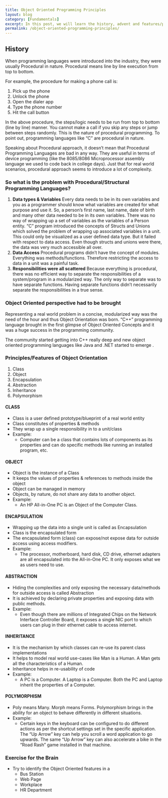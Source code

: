 ```yaml
---
title: Object Oriented Programming Principles
layout: blog
category: [Fundamentals]
excerpt: In this post, we will learn the history, advent and features/principles of Object Oriented Programming Principles (OOPS). As an aspiring developer/senior developer/architect, you need to very well understand these principles and apply it to real world problems.
permalink: /object-oriented-programming-principles/
---
```


## History

When programming languages were introduced into the industry, they were usually Procedural in nature. Procedural means line by line execution from top to bottom.

For example, the procedure for making a phone call is:

1. Pick up the phone
2. Unlock the phone
3. Open the dialer app
4. Type the phone number
5. Hit the call button

In the above procedure, the steps/logic needs to be run from top to bottom (line by line) manner. You cannot make a call if you skip any steps or jump between steps randomly. This is the nature of procedural programming. To point out, programming languages like “C” are procedural in nature.

Speaking about Procedural approach, it doesn’t mean that Procedural Programming Languages are bad in any way. They are useful in terms of device programming (like the 8085/8086 Microprocessor assembly language we used to code back in college days). Just that for real world scenarios, procedural approach seems to introduce a lot of complexity.

### So what is the problem with Procedural/Structural Programming Languages?

1. **Data types & Variables**
   Every data needs to be in its own variables and you as a programmer should know what variables are created for what purpose and use it. So, a person’s first name, last name, date of birth and many other data needed to be in its own variables. There was no way of wrapping up a set of variables as the variables of a Person entity. “C” program introduced the concepts of Structs and Unions which solved the problem of wrapping up associated variables in a unit. This could only be visualized as a user defined data type. But it failed with respect to data access. Even though structs and unions were there, the data was very much accessible all over.
2. **Data Access**
   Procedural programs didn’t have the concept of modules. Everything was methods/functions. Therefore restricting the access to data in a unit was a painful task.
3. **Responsibilities were all scattered**
   Because everything is procedural, there was no efficient way to separate the responsibilities of a system/program in a modularized way. The only way to separate was to have separate functions. Having separate functions didn’t necessarily separate the responsibilities in a true sense.

### Object Oriented perspective had to be brought

Representing a real world problem in a concise, modularized way was the need of the hour and thus Object Orientation was born. “C++” programming language brought in the first glimpse of Object Oriented Concepts and it was a huge success in the programming community.

The community started getting into C++ really deep and new object oriented programming languages like Java and .NET started to emerge .

### Principles/Features of Object Orientation

1. Class
2. Object
3. Encapsulation
4. Abstraction
5. Inheritance
6. Polymorphism

#### CLASS

- Class is a user defined prototype/blueprint of a real world entity
- Class constitutes of properties & methods
- They wrap up a single responsibility in to a unit/class
- Example:
  - Computer can be a class that contains lots of components as its properties and can do specific methods like running an installed program, etc.

#### OBJECT

- Object is the instance of a Class
- It keeps the values of properties & references to methods inside the object
- Object can be managed in memory
- Objects, by nature, do not share any data to another object.
- Example:
  - An HP All-in-One PC is an Object of the Computer Class.

#### ENCAPSULATION

- Wrapping up the data into a single unit is called as Encapsulation
- Class is the encapsulated form
- The encapsulated form (class) can expose/not expose data for outside access using access modifiers.
- Example:
  - The processor, motherboard, hard disk, CD drive, ethernet adapters are all encapsulated into the All-in-One PC. It only exposes what we as users need to use.

#### ABSTRACTION

- Hiding the complexities and only exposing the necessary data/methods for outside access is called Abstraction
- It is achieved by declaring private properties and exposing data with public methods.
- Example:
  - Even though there are millions of Integrated Chips on the Network Interface Controller Board, it exposes a single NIC port to which users can plug in their ethernet cable to access internet.

#### INHERITANCE

- It is the mechanism by which classes can re-use its parent class implementations
- It helps to model real world use-cases like Man is a Human. A Man gets all the characteristics of a Human.
- Inheritance helps in re-usability of code
- Example:
  - A PC is a Computer. A Laptop is a Computer. Both the PC and Laptop inherit the properties of a Computer.

#### POLYMORPHISM

- Poly means Many. Morph means Forms. Polymorphism brings in the ability for an object to behave differently in different situations.
- Example:
  - Certain keys in the keyboard can be configured to do different actions as per the shortcut settings set in the specific application. The “Up Arrow” key can help you scroll a word application to go upwards. The same “Up Arrow” key can also accelerate a bike in the “Road Rash” game installed in that machine.

### Exercise for the Brain

- Try to identify the Object Oriented features in a
  - Bus Station
  - Web Page
  - Workplace
  - HR Department
